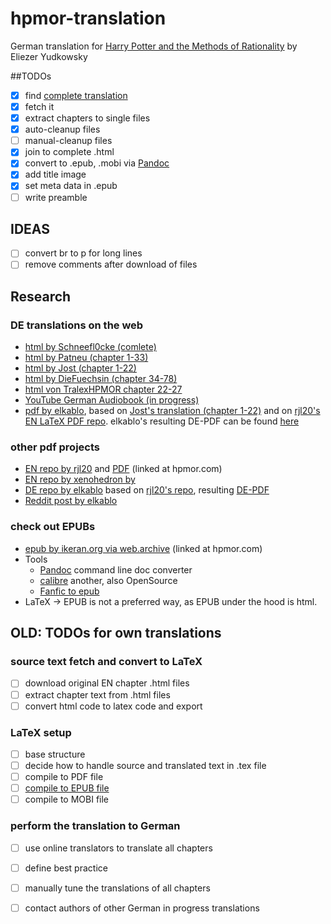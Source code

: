 # hpmor-translation
German translation for [Harry Potter and the Methods of Rationality](https://www.hpmor.com) by Eliezer Yudkowsky

##TODOs
- [x] find [complete translation](https://www.fanfiktion.de/s/60044849000ccc541aef297e/1/Ubersetzung-Harry-Potter-und-die-Methoden-des-rationalen-Denkens-Harry-Potter-and-the-methods-of-rationality)
- [x] fetch it
- [x] extract chapters to single files
- [x] auto-cleanup files
- [ ] manual-cleanup files
- [x] join to complete .html
- [x] convert to .epub, .mobi via [Pandoc](https://pandoc.org)
- [x] add title image
- [x] set meta data in .epub
- [ ] write preamble

## IDEAS
- [ ] convert br to p for long lines
- [ ] remove comments after download of files

## Research
### DE translations on the web
- [html by Schneefl0cke (comlete)](https://www.fanfiktion.de/s/60044849000ccc541aef297e/1/Ubersetzung-Harry-Potter-und-die-Methoden-des-rationalen-Denkens-Harry-Potter-and-the-methods-of-rationality)
- [html by Patneu (chapter 1-33)](https://www.fanfiktion.de/s/55610c610004dede273a3811/1/Harry-Potter-und-die-Methoden-der-Rationalitaet)
- [html by Jost (chapter 1-22)](https://www.fanfiktion.de/s/4cb8beb50000203e067007d0/1/Harry-Potter-und-die-Methoden-des-rationalen-Denkens)
- [html by DieFuechsin (chapter 34-78)](https://www.fanfiktion.de/s/5c793dfe000a402030774dc7/1/Harry-Potter-und-die-Methoden-der-Rationalitaet-Ubersetzung-HPMOR)
- [html von TralexHPMOR chapter 22-27](https://www.fanfiktion.de/s/59a29b7f000813c22ec1454b/1/Harry-Potter-und-die-Methoden-des-rationalen-Denkens)
- [YouTube German Audiobook (in progress)](https://www.youtube.com/watch?v=h32Ht-HUbL0&list=PLfgJSXz3-j3aYhWyR3Q5JzcI3h_eibPls)
- [pdf by elkablo](https://github.com/elkablo/hpmor), based on [Jost's translation (chapter 1-22)](https://www.fanfiktion.de/s/4cb8beb50000203e067007d0/1/Harry-Potter-und-die-Methoden-des-rationalen-Denkens) and on [rjl20's EN LaTeX PDF repo](https://github.com/rjl20/hpmor). elkablo's resulting DE-PDF can be found [here](https://blackhole.sk/~kabel/tmp/hpmor-1.pdf)
 
### other pdf projects
- [EN repo by rjl20](https://github.com/rjl20/hpmor) and [PDF](https://cdn.rawgit.com/rjl20/hpmor/0c10d2e8b6bd68e88fd2fc6e6b233140917e7314/out/hpmor.pdf) (linked at hpmor.com)
- [EN repo by xenohedron by](https://github.com/xenohedron/hpmor-xetex)
- [DE repo by elkablo](https://github.com/elkablo/hpmor) based on [rjl20's repo](https://github.com/rjl20/hpmor), resulting [DE-PDF](https://blackhole.sk/~kabel/tmp/hpmor-1.pdf)
- [Reddit post by elkablo](https://www.reddit.com/r/HPMOR/comments/gvj0x2/german_printed_version_of_book_1_anyone_interested/)

### check out EPUBs
- [epub by ikeran.org via web.archive](https://web.archive.org/web/20170624094133/http://ikeran.org/rationality.epub) (linked at hpmor.com)
- Tools
  - [Pandoc](https://pandoc.org) command line doc converter
  - [calibre](https://calibre-ebook.com) another, also OpenSource
  - [Fanfic to epub](http://ff2ebook.com/index.php)
- LaTeX -> EPUB is not a preferred way, as EPUB under the hood is html.

## OLD: TODOs for own translations
### source text fetch and convert to LaTeX
- [ ] download original EN chapter .html files
- [ ] extract chapter text from .html files
- [ ] convert html code to latex code and export 

### LaTeX setup
- [ ] base structure
- [ ] decide how to handle source and translated text in .tex file
- [ ] compile to PDF file 
- [ ] [compile to EPUB file](https://tex.stackexchange.com/questions/1551/use-latex-to-produce-epub)
- [ ] compile to MOBI file

### perform the translation to German
- [ ] use online translators to translate all chapters
- [ ] define best practice
- [ ] manually tune the translations of all chapters
- [ ] contact authors of other German in progress translations


